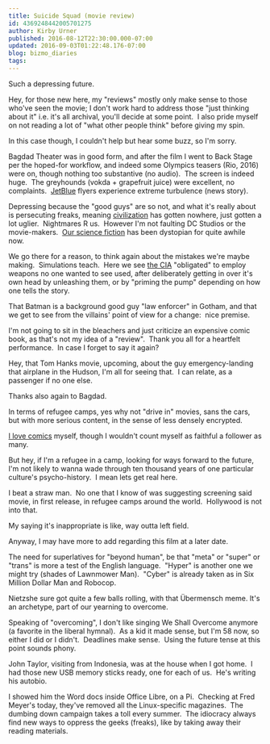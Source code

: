 ```yaml
---
title: Suicide Squad (movie review)
id: 4369248442005701275
author: Kirby Urner
published: 2016-08-12T22:30:00.000-07:00
updated: 2016-09-03T01:22:48.176-07:00
blog: bizmo_diaries
tags: 
---
```


[](https://www.flickr.com/photos/kirbyurner/28327563824/in/dateposted-public/)

Such a depressing future.

Hey, for those new here, my "reviews" mostly only make sense to those who've seen the movie; I don't work hard to address those "just thinking about it" i.e. it's all archival, you'll decide at some point.  I also pride myself on not reading a lot of "what other people think" before giving my spin.

In this case though, I couldn't help but hear some buzz, so I'm sorry.

Bagdad Theater was in good form, and after the film I went to Back Stage per the hoped-for workflow, and indeed some Olympics teasers (Rio, 2016) were on, though nothing too substantive (no audio).  The screen is indeed huge.  The greyhounds (vokda + grapefruit juice) were excellent, no complaints.  [JetBlue](http://mybizmo.blogspot.com/2005/07/jetblues-bizmo.html) flyers experience extreme turbulence (news story).

Depressing because the "good guys" are so not, and what it's really about is persecuting freaks, meaning [civilization](http://mybizmo.blogspot.com/2016/05/recent-reading.html) has gotten nowhere, just gotten a lot uglier.  Nightmares R us.  However I'm not faulting DC Studios or the movie-makers.  [Our science fiction](http://www.quakerquaker.org/forum/topics/helping-the-poor-in-bandwidth?commentId=2360685%3AComment%3A147324) has been dystopian for quite awhile now.

We go there for a reason, to think again about the mistakes we're maybe making.  Simulations teach.  Here we see [the CIA](http://controlroom.blogspot.com/2016/05/captain-america-civil-war-movie-review.html) "obligated" to employ weapons no one wanted to see used, after deliberately getting in over it's own head by unleashing them, or by "priming the pump" depending on how one tells the story.

That Batman is a background good guy "law enforcer" in Gotham, and that we get to see from the villains' point of view for a change:  nice premise.

I'm not going to sit in the bleachers and just criticize an expensive comic book, as that's not my idea of a "review".  Thank you all for a heartfelt performance.  In case I forget to say it again?

Hey, that Tom Hanks movie, upcoming, about the guy emergency-landing that airplane in the Hudson, I'm all for seeing that.  I can relate, as a passenger if no one else.

Thanks also again to Bagdad.

In terms of refugee camps, yes why not "drive in" movies, sans the cars, but with more serious content, in the sense of less densely encrypted.

[I love comics](http://worldgame.blogspot.com/2016/09/gateway-to-asia.html) myself, though I wouldn't count myself as faithful a follower as many.

But hey, if I'm a refugee in a camp, looking for ways forward to the future, I'm not likely to wanna wade through ten thousand years of one particular culture's psycho-history.  I mean lets get real here.

I beat a straw man.  No one that I know of was suggesting screening said movie, in first release, in refugee camps around the world.  Hollywood is not into that.

My saying it's inappropriate is like, way outta left field.

Anyway, I may have more to add regarding this film at a later date.

The need for superlatives for "beyond human", be that "meta" or "super" or "trans" is more a test of the English language.  "Hyper" is another one we might try (shades of Lawnmower Man).  "Cyber" is already taken as in Six Million Dollar Man and Robocop.

Nietzshe sure got quite a few balls rolling, with that Übermensch meme. It's an archetype, part of our yearning to overcome.

Speaking of "overcoming", I don't like singing We Shall Overcome anymore (a favorite in the liberal hymnal).  As a kid it made sense, but I'm 58 now, so either I did or I didn't.  Deadlines make sense.  Using the future tense at this point sounds phony.

John Taylor, visiting from Indonesia, was at the house when I got home.  I had those new USB memory sticks ready, one for each of us.  He's writing his autobio.

I showed him the Word docs inside Office Libre, on a Pi.  Checking at Fred Meyer's today, they've removed all the Linux-specific magazines.  The dumbing down campaign takes a toll every summer.  The idiocracy always find new ways to oppress the geeks (freaks), like by taking away their reading materials.

[](https://www.flickr.com/photos/kirbyurner/28330138903/in/dateposted-public/)